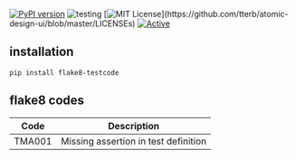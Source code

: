 [![PyPI version](https://badge.fury.io/py/flake8-testcode.svg)](https://badge.fury.io/py/flake8-testcode)
![testing](https://github.com/ewald91/flake8-testcode/actions/workflows/build.yml/badge.svg)
[![MIT License](https://img.shields.io/apm/l/atomic-design-ui.svg?)](https://github.com/tterb/atomic-design-ui/blob/master/LICENSEs)
[![Active](http://img.shields.io/badge/Status-Active-green.svg)](https://tterb.github.io) 
<!-- [![PyPi Version](https://img.shields.io/pypi/v/yt2mp3.svg)](https://pypi.python.org/pypi/yt2mp3/) -->
<!-- [![Coveralls](https://img.shields.io/coveralls/jekyll/jekyll.svg?style=flat)]() -->

## installation

`pip install flake8-testcode`

## flake8 codes

| Code   | Description                          |
|--------|--------------------------------------|
| TMA001 | Missing assertion in test definition |


